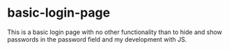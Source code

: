 # basic-login-page
This is a basic login page with no other functionality than to hide and show passwords in the password field and my development with JS.
